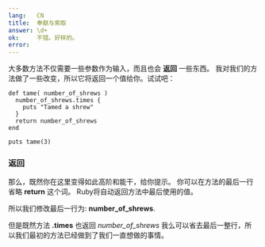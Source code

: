 ```yaml
---
lang:   CN
title:  奉献与索取
answer: \d+
ok:     不错。好样的。
error:
---
```


大多数方法不仅需要一些参数作为输入，而且也会 __返回__ 一些东西。
我对我们的方法做了一些改变，所以它将返回一个值给你。试试吧：

    def tame( number_of_shrews )
      number_of_shrews.times {
        puts "Tamed a shrew"
      }
      return number_of_shrews
    end

    puts tame(3)

### 返回
那么，既然你在这里变得如此高阶和能干，给你提示。
你可以在方法的最后一行省略 __return__ 这个词。
Ruby将自动返回方法中最后使用的值。

所以我们修改最后一行为: __number\_of\_shrews__.

但是既然方法 __.times__ 也返回 _number\_of\_shrews_ 我么可以省去最后一整行，所以我们最初的方法已经做到了我们一直想做的事情。
